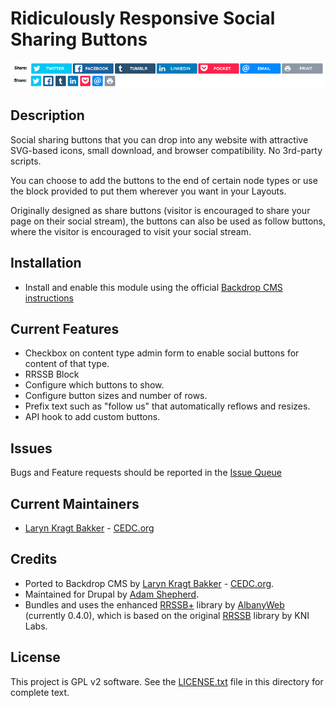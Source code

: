 # Ridiculously Responsive Social Sharing Buttons

![RRSSB](https://github.com/backdrop-contrib/rrssb/blob/1.x-2.x/images/rrssb.png "RRSSB examples")

## Description

Social sharing buttons that you can drop into any website with attractive
SVG-based icons, small download, and browser compatibility. No 3rd-party scripts.

You can choose to add the buttons to the end of certain node types or use the
block provided to put them wherever you want in your Layouts.

Originally designed as share buttons (visitor is encouraged to share your page
on their social stream), the buttons can also be used as follow buttons,
where the visitor is encouraged to visit your social stream.

## Installation

- Install and enable this module using the official
  [Backdrop CMS instructions](https://backdropcms.org/guide/modules)

## Current Features

- Checkbox on content type admin form to enable social buttons for content of that type.
- RRSSB Block
- Configure which buttons to show.
- Configure button sizes and number of rows.
- Prefix text such as "follow us" that automatically reflows and resizes.
- API hook to add custom buttons.

## Issues

Bugs and Feature requests should be reported in the
[Issue Queue](https://github.com/backdrop-contrib/rrssb/issues)

## Current Maintainers

- [Laryn Kragt Bakker](https://github.com/laryn) - [CEDC.org](https://cedc.org)

## Credits

- Ported to Backdrop CMS by [Laryn Kragt Bakker](https://github.com/laryn) - [CEDC.org](https://cedc.org).
- Maintained for Drupal by [Adam Shepherd](https://www.drupal.org/u/adamps).
- Bundles and uses the enhanced [RRSSB+](https://github.com/AdamPS/rrssb-plus)
library by [AlbanyWeb](https://www.albanyweb.co.uk/) (currently 0.4.0), which is
based on the original [RRSSB](https://github.com/kni-labs/rrssb) library by KNI Labs.

## License

This project is GPL v2 software. See the [LICENSE.txt](https://github.com/backdrop-contrib/rrssb/blob/1.x-2.x/LICENSE.txt)
file in this directory for complete text.
